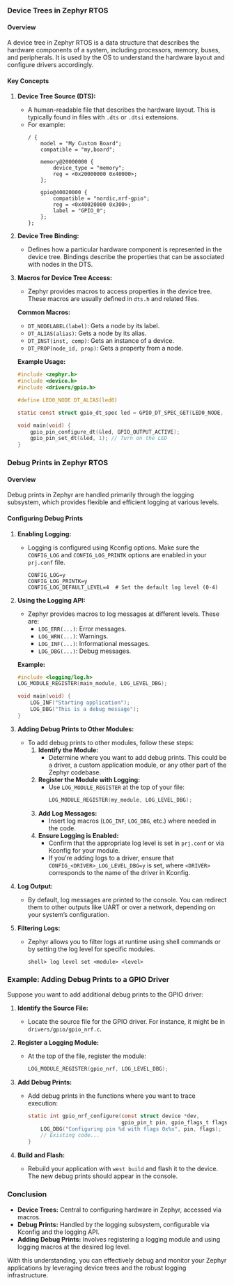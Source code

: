 ### Device Trees in Zephyr RTOS

#### Overview
A device tree in Zephyr RTOS is a data structure that describes the hardware components of a system, including processors, memory, buses, and peripherals. It is used by the OS to understand the hardware layout and configure drivers accordingly.

#### Key Concepts

1. **Device Tree Source (DTS):**
   - A human-readable file that describes the hardware layout. This is typically found in files with `.dts` or `.dtsi` extensions.
   - For example:
     ```dts
     / {
         model = "My Custom Board";
         compatible = "my,board";

         memory@20000000 {
             device_type = "memory";
             reg = <0x20000000 0x40000>;
         };

         gpio@40020000 {
             compatible = "nordic,nrf-gpio";
             reg = <0x40020000 0x300>;
             label = "GPIO_0";
         };
     };
     ```

2. **Device Tree Binding:**
   - Defines how a particular hardware component is represented in the device tree. Bindings describe the properties that can be associated with nodes in the DTS.

3. **Macros for Device Tree Access:**
   - Zephyr provides macros to access properties in the device tree. These macros are usually defined in `dts.h` and related files.

   **Common Macros:**
   - `DT_NODELABEL(label)`: Gets a node by its label.
   - `DT_ALIAS(alias)`: Gets a node by its alias.
   - `DT_INST(inst, comp)`: Gets an instance of a device.
   - `DT_PROP(node_id, prop)`: Gets a property from a node.

   **Example Usage:**
   ```c
   #include <zephyr.h>
   #include <device.h>
   #include <drivers/gpio.h>

   #define LED0_NODE DT_ALIAS(led0)

   static const struct gpio_dt_spec led = GPIO_DT_SPEC_GET(LED0_NODE, gpios);

   void main(void) {
       gpio_pin_configure_dt(&led, GPIO_OUTPUT_ACTIVE);
       gpio_pin_set_dt(&led, 1); // Turn on the LED
   }
   ```

### Debug Prints in Zephyr RTOS

#### Overview
Debug prints in Zephyr are handled primarily through the logging subsystem, which provides flexible and efficient logging at various levels.

#### Configuring Debug Prints

1. **Enabling Logging:**
   - Logging is configured using Kconfig options. Make sure the `CONFIG_LOG` and `CONFIG_LOG_PRINTK` options are enabled in your `prj.conf` file.
     ```plaintext
     CONFIG_LOG=y
     CONFIG_LOG_PRINTK=y
     CONFIG_LOG_DEFAULT_LEVEL=4  # Set the default log level (0-4)
     ```

2. **Using the Logging API:**
   - Zephyr provides macros to log messages at different levels. These are:
     - `LOG_ERR(...)`: Error messages.
     - `LOG_WRN(...)`: Warnings.
     - `LOG_INF(...)`: Informational messages.
     - `LOG_DBG(...)`: Debug messages.

   **Example:**
   ```c
   #include <logging/log.h>
   LOG_MODULE_REGISTER(main_module, LOG_LEVEL_DBG);

   void main(void) {
       LOG_INF("Starting application");
       LOG_DBG("This is a debug message");
   }
   ```

3. **Adding Debug Prints to Other Modules:**
   - To add debug prints to other modules, follow these steps:
     1. **Identify the Module:**
        - Determine where you want to add debug prints. This could be a driver, a custom application module, or any other part of the Zephyr codebase.
     2. **Register the Module with Logging:**
        - Use `LOG_MODULE_REGISTER` at the top of your file:
          ```c
          LOG_MODULE_REGISTER(my_module, LOG_LEVEL_DBG);
          ```
     3. **Add Log Messages:**
        - Insert log macros (`LOG_INF`, `LOG_DBG`, etc.) where needed in the code.
     4. **Ensure Logging is Enabled:**
        - Confirm that the appropriate log level is set in `prj.conf` or via Kconfig for your module.
        - If you’re adding logs to a driver, ensure that `CONFIG_<DRIVER>_LOG_LEVEL_DBG=y` is set, where `<DRIVER>` corresponds to the name of the driver in Kconfig.

4. **Log Output:**
   - By default, log messages are printed to the console. You can redirect them to other outputs like UART or over a network, depending on your system’s configuration.

5. **Filtering Logs:**
   - Zephyr allows you to filter logs at runtime using shell commands or by setting the log level for specific modules.
     ```plaintext
     shell> log level set <module> <level>
     ```

### Example: Adding Debug Prints to a GPIO Driver

Suppose you want to add additional debug prints to the GPIO driver:

1. **Identify the Source File:**
   - Locate the source file for the GPIO driver. For instance, it might be in `drivers/gpio/gpio_nrf.c`.

2. **Register a Logging Module:**
   - At the top of the file, register the module:
     ```c
     LOG_MODULE_REGISTER(gpio_nrf, LOG_LEVEL_DBG);
     ```

3. **Add Debug Prints:**
   - Add debug prints in the functions where you want to trace execution:
     ```c
     static int gpio_nrf_configure(const struct device *dev,
                                   gpio_pin_t pin, gpio_flags_t flags) {
         LOG_DBG("Configuring pin %d with flags 0x%x", pin, flags);
         // Existing code...
     }
     ```

4. **Build and Flash:**
   - Rebuild your application with `west build` and flash it to the device. The new debug prints should appear in the console.

### Conclusion

- **Device Trees:** Central to configuring hardware in Zephyr, accessed via macros.
- **Debug Prints:** Handled by the logging subsystem, configurable via Kconfig and the logging API.
- **Adding Debug Prints:** Involves registering a logging module and using logging macros at the desired log level.

With this understanding, you can effectively debug and monitor your Zephyr applications by leveraging device trees and the robust logging infrastructure.
